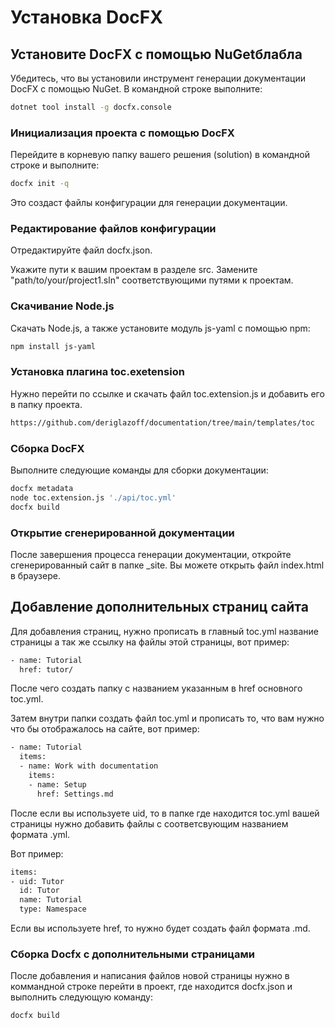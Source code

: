 # Установка DocFX

## Установите DocFX с помощью NuGetблабла

Убедитесь, что вы установили инструмент генерации документации DocFX с помощью NuGet. В командной строке выполните:

```bash
dotnet tool install -g docfx.console
```

### Инициализация проекта с помощью DocFX

Перейдите в корневую папку вашего решения (solution) в командной строке и выполните:

```bash
docfx init -q
```

Это создаст файлы конфигурации для генерации документации.

### Редактирование файлов конфигурации

Отредактируйте файл docfx.json.

Укажите пути к вашим проектам в разделе src. Замените "path/to/your/project1.sln" соответствующими путями к проектам.

### Скачивание Node.js

Скачать Node.js, а также установите модуль js-yaml с помощью npm:

```bash
npm install js-yaml
```

### Установка плагина toc.exetension

Нужно перейти по ссылке и скачать файл toc.extension.js и добавить его в папку проекта.

```bash
https://github.com/deriglazoff/documentation/tree/main/templates/toc
```

### Сборка DocFX

Выполните следующие команды для сборки документации:

```bash
docfx metadata
node toc.extension.js './api/toc.yml'
docfx build
```

### Открытие сгенерированной документации

После завершения процесса генерации документации, откройте сгенерированный сайт в папке _site. Вы можете открыть файл index.html в браузере.

## Добавление дополнительных страниц сайта

Для добавления страниц, нужно прописать в главный toc.yml название страницы а так же ссылку на файлы этой страницы, вот пример:

```bash
- name: Tutorial
  href: tutor/
```

После чего создать папку с названием указанным в href основного toc.yml.

Затем внутри папки создать файл toc.yml и прописать то, что вам нужно что бы отображалось на сайте, вот пример:

```bash
- name: Tutorial
  items:
  - name: Work with documentation
    items:
    - name: Setup
      href: Settings.md
```

После если вы используете uid, то в папке где находится toc.yml вашей страницы нужно добавить файлы с соответсвующим названием формата .yml.

Вот пример:

```bash
items:
- uid: Tutor
  id: Tutor
  name: Tutorial
  type: Namespace
```

Если вы используете href, то нужно будет создать файл формата .md.

### Сборка Docfx с дополнительными страницами

После добавления и написания файлов новой страницы нужно в коммандной строке перейти в проект, где находится docfx.json и выполнить следующую команду:

```bash
docfx build
```

